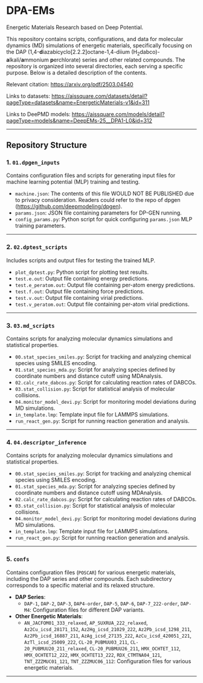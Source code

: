 # DPA-EMs
Energetic Materials Research based on Deep Potential.


This repository contains scripts, configurations, and data for molecular dynamics (MD) simulations of energetic materials, specifically focusing on the DAP (1,4-**d**iazabicyclo[2.2.2]octane-1,4-diium ($\mathrm{H_2dabco}$)-**a**lkali/**a**mmonium  **p**erchlorate) series and other related compounds. The repository is organized into several directories, each serving a specific purpose. Below is a detailed description of the contents.

Relevant citation: https://arxiv.org/pdf/2503.04540


Links to datasets: https://aissquare.com/datasets/detail?pageType=datasets&name=EnergeticMaterials-v1&id=311


Links to DeePMD models: https://aissquare.com/models/detail?pageType=models&name=DeepEMs-25__DPA1-L0&id=312


---

## Repository Structure

### **1. `01.dpgen_inputs`**
Contains configuration files and scripts for generating input files for machine learning potential (MLP) training and testing.
- `machine.json`: The contents of this file WOULD NOT BE PUBLISHED due to privacy consideration. Readers could refer to the repo of dpgen (https://github.com/deepmodeling/dpgen).
- `params.json`: JSON file containing parameters for DP-GEN running.
- `config_params.py`: Python script for quick configuring `params.json` MLP training parameters.

---

### **2. `02.dptest_scripts`**
Includes scripts and output files for testing the trained MLP.
- `plot_dptest.py`: Python script for plotting test results.
- `test.e.out`: Output file containing energy predictions.
- `test.e_peratom.out`: Output file containing per-atom energy predictions.
- `test.f.out`: Output file containing force predictions.
- `test.v.out`: Output file containing virial predictions.
- `test.v_peratom.out`: Output file containing per-atom virial predictions.

---

### **3. `03.md_scripts`**
Contains scripts for analyzing molecular dynamics simulations and statistical properties.
- `00.stat_species_smiles.py`: Script for tracking and analyzing chemical species using SMILES encoding.
- `01.stat_species_mda.py`: Script for analyzing species defined by coordinate numbers and distance cutoff using MDAnalysis.
- `02.calc_rate_dabcos.py`: Script for calculating reaction rates of DABCOs.
- `03.stat_collision.py`: Script for statistical analysis of molecular collisions.
- `04.monitor_model_devi.py`: Script for monitoring model deviations during MD simulations.
- `in_template.lmp`: Template input file for LAMMPS simulations.
- `run_react_gen.py`: Script for running reaction generation and analysis.

---

### **4. `04.descriptor_inference`**
Contains scripts for analyzing molecular dynamics simulations and statistical properties.
- `00.stat_species_smiles.py`: Script for tracking and analyzing chemical species using SMILES encoding.
- `01.stat_species_mda.py`: Script for analyzing species defined by coordinate numbers and distance cutoff using MDAnalysis.
- `02.calc_rate_dabcos.py`: Script for calculating reaction rates of DABCOs.
- `03.stat_collision.py`: Script for statistical analysis of molecular collisions.
- `04.monitor_model_devi.py`: Script for monitoring model deviations during MD simulations.
- `in_template.lmp`: Template input file for LAMMPS simulations.
- `run_react_gen.py`: Script for running reaction generation and analysis.

---

### **5. `confs`**
Contains configuration files (`POSCAR`) for various energetic materials, including the DAP series and other compounds. Each subdirectory corresponds to a specific material and its relaxed structure.
- **DAP Series**:
  - `DAP-1`, `DAP-2`, `DAP-3`, `DAP4-order`, `DAP-5`, `DAP-6`, `DAP-7_222-order`, `DAP-M4`: Configuration files for different DAP variants.
- **Other Energetic Materials**:
  - `AN_JACFOM01_333_relaxed`, `AP_SUXRUA_222_relaxed`, `Az2Cu_icsd_28171_152`, `Az2Hg_icsd_21029_222`, `Az2Pb_icsd_1298_211`, `Az2Pb_icsd_16887_211`, `AzAg_icsd_27135_222`, `AzCu_icsd_420051_221`, `AzTl_icsd_25009_222`, `CL-20_PUBMUU03_211`, `CL-20_PUBMUU20_211_relaxed`, `CL-20_PUBMUU26_211`, `HMX_OCHTET_112`, `HMX_OCHTET12_222`, `HMX_OCHTET13_222`, `RDX_CTMTNA04_121`, `TNT_ZZZMUC01_121`, `TNT_ZZZMUC06_112`: Configuration files for various energetic materials.

---
